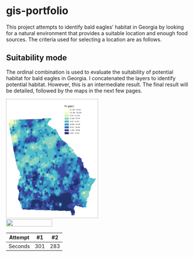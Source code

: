 # gis-portfolio


This project attempts to identify bald eagles’ habitat in Georgia by looking for a natural environment that provides a suitable location and enough food sources. The criteria used for selecting a location are as follows.


## Suitability mode

The ordinal combination is used to evaluate the suitability of potential habitat for bald eagles in Georgia. I concatenated the layers to identify potential habitat. However, this is an intermediate result. The final result will be detailed, followed by the maps in the next few pages.

<img src="Pbppm.jpg" width="50%" height="50%">
<img src="PerTCC.jpg" width="50%" height="50%">


| Attempt | #1    | #2    |
| :---:   | :---: | :---: |
| Seconds | 301   | 283   |
